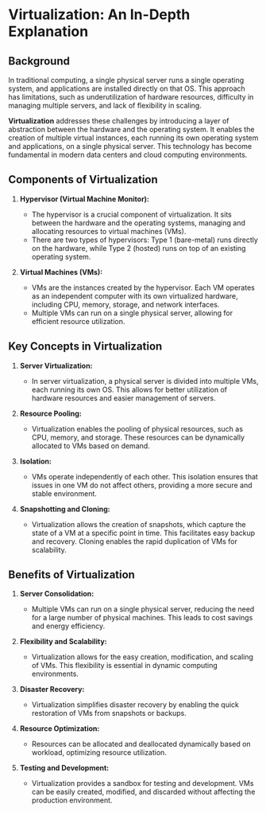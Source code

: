 # Virtualization: An In-Depth Explanation

## Background

In traditional computing, a single physical server runs a single operating system, and applications are installed directly on that OS. This approach has limitations, such as underutilization of hardware resources, difficulty in managing multiple servers, and lack of flexibility in scaling.

**Virtualization** addresses these challenges by introducing a layer of abstraction between the hardware and the operating system. It enables the creation of multiple virtual instances, each running its own operating system and applications, on a single physical server. This technology has become fundamental in modern data centers and cloud computing environments.

## Components of Virtualization

1. **Hypervisor (Virtual Machine Monitor):**

   - The hypervisor is a crucial component of virtualization. It sits between the hardware and the operating systems, managing and allocating resources to virtual machines (VMs).
   - There are two types of hypervisors: Type 1 (bare-metal) runs directly on the hardware, while Type 2 (hosted) runs on top of an existing operating system.

2. **Virtual Machines (VMs):**
   - VMs are the instances created by the hypervisor. Each VM operates as an independent computer with its own virtualized hardware, including CPU, memory, storage, and network interfaces.
   - Multiple VMs can run on a single physical server, allowing for efficient resource utilization.

## Key Concepts in Virtualization

1. **Server Virtualization:**

   - In server virtualization, a physical server is divided into multiple VMs, each running its own OS. This allows for better utilization of hardware resources and easier management of servers.

2. **Resource Pooling:**

   - Virtualization enables the pooling of physical resources, such as CPU, memory, and storage. These resources can be dynamically allocated to VMs based on demand.

3. **Isolation:**

   - VMs operate independently of each other. This isolation ensures that issues in one VM do not affect others, providing a more secure and stable environment.

4. **Snapshotting and Cloning:**
   - Virtualization allows the creation of snapshots, which capture the state of a VM at a specific point in time. This facilitates easy backup and recovery. Cloning enables the rapid duplication of VMs for scalability.

## Benefits of Virtualization

1. **Server Consolidation:**

   - Multiple VMs can run on a single physical server, reducing the need for a large number of physical machines. This leads to cost savings and energy efficiency.

2. **Flexibility and Scalability:**

   - Virtualization allows for the easy creation, modification, and scaling of VMs. This flexibility is essential in dynamic computing environments.

3. **Disaster Recovery:**

   - Virtualization simplifies disaster recovery by enabling the quick restoration of VMs from snapshots or backups.

4. **Resource Optimization:**

   - Resources can be allocated and deallocated dynamically based on workload, optimizing resource utilization.

5. **Testing and Development:**
   - Virtualization provides a sandbox for testing and development. VMs can be easily created, modified, and discarded without affecting the production environment.
